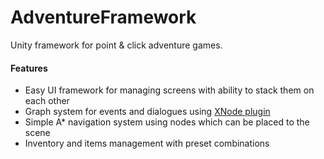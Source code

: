 # AdventureFramework
Unity framework for point &amp; click adventure games.

#### Features ####
<ul>
  <li>Easy UI framework for managing screens with ability to stack them on each other</li>
  <li>Graph system for events and dialogues using <a href="https://github.com/Siccity/xNode" target="_Blank">XNode plugin</a></li>
  <li>Simple A* navigation system using nodes which can be placed to the scene</li>
  <li>Inventory and items management with preset combinations</li>
</ul>
